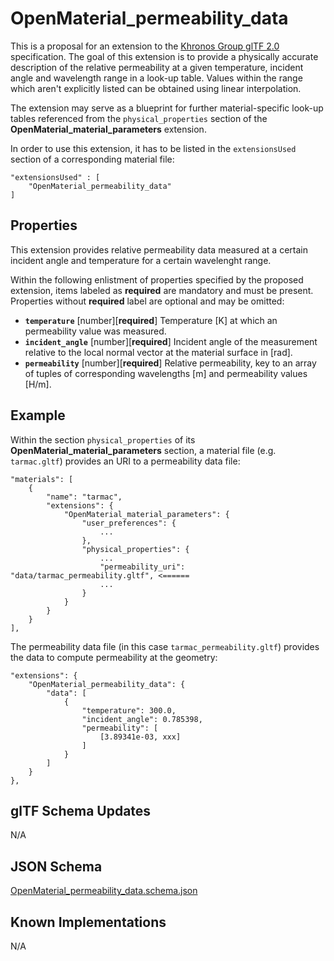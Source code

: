 OpenMaterial_permeability_data
==============================

This is a proposal for an extension to the [Khronos Group glTF 2.0](https://github.com/KhronosGroup/glTF) specification. The goal of this extension is to
provide a physically accurate description of the relative permeability at a given temperature, incident angle
and wavelength range in a look-up table. Values within the range which aren't explicitly listed can be
obtained using linear interpolation.

The extension may serve as a blueprint for further material-specific look-up tables referenced from the
``physical_properties`` section of the **OpenMaterial_material_parameters** extension. 

In order to use this extension, it has to be listed in the ``extensionsUsed`` section of a corresponding material
file:

```
"extensionsUsed" : [
    "OpenMaterial_permeability_data"
]
```

Properties
----------

This extension provides relative permeability data measured at a certain incident angle and temperature for a certain wavelenght range.

Within the following enlistment of properties specified by the proposed extension, items labeled as **required** are
mandatory and must be present. Properties without **required** label are optional and may be omitted:

* **`temperature`** [number][**required**]
Temperature [K] at which an permeability value was measured.
* **`incident_angle`** [number][**required**]
Incident angle of the measurement relative to the local normal vector at the material surface in [rad].
* **`permeability`** [number][**required**]
Relative permeability, key to an array of tuples of corresponding wavelengths [m] and permeability values [H/m].

Example
-------

Within the section `physical_properties` of its **OpenMaterial_material_parameters** section, a material file
(e.g. `tarmac.gltf`) provides an URI to a permeability data file:

```
"materials": [
    {
        "name": "tarmac",
        "extensions": {
            "OpenMaterial_material_parameters": {
                "user_preferences": {
                    ...
                },
                "physical_properties": {
                    ...
                    "permeability_uri": "data/tarmac_permeability.gltf", <======					
                    ...
                }
            }
        }
    }
],
````

The permeability data file (in this case `tarmac_permeability.gltf`) provides the data to compute permeability at the geometry: 

````
"extensions": {
    "OpenMaterial_permeability_data": {
        "data": [
            {
                "temperature": 300.0,
                "incident_angle": 0.785398,				
                "permeability": [
                    [3.89341e-03, xxx]
				]
            }
        ]
    }
},
````

glTF Schema Updates
-------------------
N/A

JSON Schema
-----------
[OpenMaterial_permeability_data.schema.json](schema/OpenMaterial_permeability_data.schema.json)

Known Implementations
---------------------
N/A
